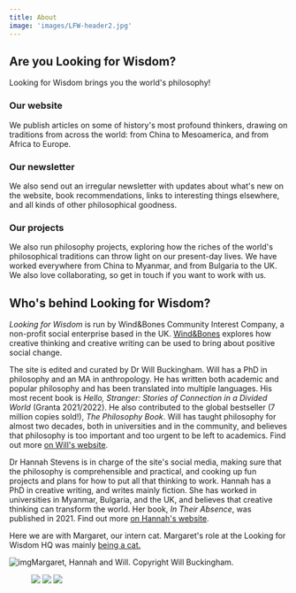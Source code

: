 ```yaml
---
title: About
image: 'images/LFW-header2.jpg'
---
```


## Are you Looking for Wisdom?

Looking for Wisdom brings you the world's philosophy! 

### Our website

We publish articles on some of history's most profound thinkers, drawing on traditions from across the world: from China to Mesoamerica, and from Africa to Europe.

### Our newsletter

We also send out an irregular newsletter with updates about what's new on the website, book recommendations, links to interesting things elsewhere, and all kinds of other philosophical goodness.

### Our projects

We also run philosophy projects, exploring how the riches of the world's philosophical traditions can throw light on our present-day lives. We have worked everywhere from China to Myanmar, and from Bulgaria to the UK. We also love collaborating, so get in touch if you want to work with us.

<div class="wrapper">
	<div class="divider div-transparent div-dot"></div>
</div>

## Who's behind Looking for Wisdom?

_Looking for Wisdom_ is run by Wind&Bones Community Interest Company, a non-profit social enterprise based in the UK. [Wind&Bones](https://www.windandbones.com) explores how creative thinking and creative writing can be used to bring about positive social change.

The site is edited and curated by Dr Will Buckingham. Will has a PhD in philosophy and an MA in anthropology. He has written both academic and popular philosophy and has been translated into multiple languages. His most recent book is _Hello, Stranger: Stories of Connection in a Divided World_  (Granta 2021/2022). He also contributed to the global bestseller (7 million copies sold!), _The Philosophy Book_. Will has taught philosophy for almost two decades, both in universities and in the community, and believes that philosophy is too important and too urgent to be left to academics. Find out more [on Will's website](https://www.willbuckingham.com).

Dr Hannah Stevens is in charge of the site's social media, making sure that the philosophy is comprehensible and practical, and cooking up fun projects and plans for how to put all that thinking to work. Hannah has a PhD in creative writing, and writes mainly fiction. She has worked in universities in Myanmar, Bulgaria, and the UK, and believes that creative thinking can transform the world. Her book, _In Their Absence_, was published in 2021. Find out more [on Hannah's website](https://www.hannahstevenswriter.com).

Here we are with Margaret, our intern cat. Margaret's role at the Looking for Wisdom HQ was mainly [being a cat.](/virtuous-cats/) 

![img](/images/mags.jpeg)Margaret, Hannah and Will. Copyright Will Buckingham. 

<figure src="__GHOST_URL__/content/images/2022/05/mags.jpeg" caption="Will, Hannah and Margaret the Intern Cat" >



<div class="gallery-box">
  <div class="gallery">
    <img src="/images/windandbonesworkshop.jpg" loading="lazy">
    <img src="/images/cafe3.jpg" loading="lazy">
    <img src="/images/hannah.jpg" loading="lazy">
  </div>
</div>
